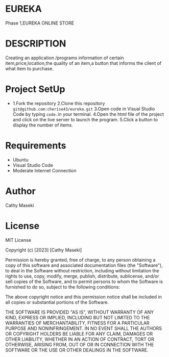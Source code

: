 # EUREKA 
Phase 1,EUREKA ONLINE STORE

# DESCRIPTION
Creating an application /programs information of certain item,price,location,the quality of an item,a button that informs the cilent of what item to purchase.

# Project SetUp
* 1.Fork the repository 
2.Clone this repository `git@github.com:cherise43/eureka.git`
3.Open code in Visual Studio Code by typing `code.`in your terminal.
4.Open the html file of the project and click on the live server to launch the program.
5.Click a button to display the number of items.




# Requirements 
* Ubuntu
* Visual Studio Code
* Moderate Internet Connection

# Author 
Cathy Maseki

# License
MIT License

Copyright (c) [2023] [Cathy Maseki]

Permission is hereby granted, free of charge, to any person obtaining a copy of this software and associated documentation files (the "Software"), to deal in the Software without restriction, including without limitation the rights to use, copy, modify, merge, publish, distribute, sublicense, and/or sell copies of the Software, and to permit persons to whom the Software is furnished to do so, subject to the following conditions:

The above copyright notice and this permission notice shall be included in all copies or substantial portions of the Software.

THE SOFTWARE IS PROVIDED "AS IS", WITHOUT WARRANTY OF ANY KIND, EXPRESS OR IMPLIED, INCLUDING BUT NOT LIMITED TO THE WARRANTIES OF MERCHANTABILITY, FITNESS FOR A PARTICULAR PURPOSE AND NONINFRINGEMENT. IN NO EVENT SHALL THE AUTHORS OR COPYRIGHT HOLDERS BE LIABLE FOR ANY CLAIM, DAMAGES OR OTHER LIABILITY, WHETHER IN AN ACTION OF CONTRACT, TORT OR OTHERWISE, ARISING FROM, OUT OF OR IN CONNECTION WITH THE SOFTWARE OR THE USE OR OTHER DEALINGS IN THE SOFTWARE.




